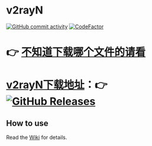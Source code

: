 # v2rayN



[![GitHub commit activity](https://img.shields.io/github/commit-activity/m/2dust/v2rayN)](https://github.com/2dust/v2rayN/commits/master)
[![CodeFactor](https://www.codefactor.io/repository/github/2dust/v2rayn/badge)](https://www.codefactor.io/repository/github/2dust/v2rayn)
# 👉 [不知道下载哪个文件的请看](https://github.com/2dust/v2rayN/wiki/Release-files-introduction)
# [v2rayN下载地址](https://github.com/2dust/v2rayN/releases)：👉 [![GitHub Releases](https://img.shields.io/github/downloads/2dust/v2rayN/latest/total?logo=github)](https://github.com/2dust/v2rayN/releases)



## How to use

Read the [Wiki](https://github.com/2dust/v2rayN/wiki) for details.

